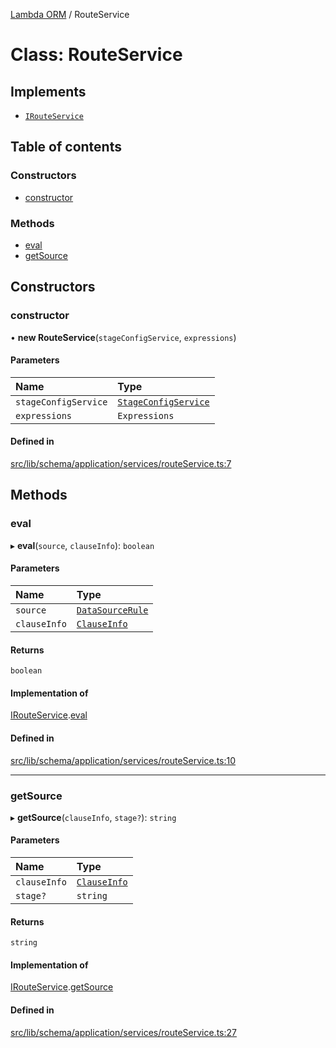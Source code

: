 [Lambda ORM](../README.md) / RouteService

# Class: RouteService

## Implements

- [`IRouteService`](../interfaces/IRouteService.md)

## Table of contents

### Constructors

- [constructor](RouteService.md#constructor)

### Methods

- [eval](RouteService.md#eval)
- [getSource](RouteService.md#getsource)

## Constructors

### constructor

• **new RouteService**(`stageConfigService`, `expressions`)

#### Parameters

| Name | Type |
| :------ | :------ |
| `stageConfigService` | [`StageConfigService`](StageConfigService.md) |
| `expressions` | `Expressions` |

#### Defined in

[src/lib/schema/application/services/routeService.ts:7](https://github.com/FlavioLionelRita/lambdaorm/blob/80a298ee/src/lib/schema/application/services/routeService.ts#L7)

## Methods

### eval

▸ **eval**(`source`, `clauseInfo`): `boolean`

#### Parameters

| Name | Type |
| :------ | :------ |
| `source` | [`DataSourceRule`](../interfaces/DataSourceRule.md) |
| `clauseInfo` | [`ClauseInfo`](../interfaces/ClauseInfo.md) |

#### Returns

`boolean`

#### Implementation of

[IRouteService](../interfaces/IRouteService.md).[eval](../interfaces/IRouteService.md#eval)

#### Defined in

[src/lib/schema/application/services/routeService.ts:10](https://github.com/FlavioLionelRita/lambdaorm/blob/80a298ee/src/lib/schema/application/services/routeService.ts#L10)

___

### getSource

▸ **getSource**(`clauseInfo`, `stage?`): `string`

#### Parameters

| Name | Type |
| :------ | :------ |
| `clauseInfo` | [`ClauseInfo`](../interfaces/ClauseInfo.md) |
| `stage?` | `string` |

#### Returns

`string`

#### Implementation of

[IRouteService](../interfaces/IRouteService.md).[getSource](../interfaces/IRouteService.md#getsource)

#### Defined in

[src/lib/schema/application/services/routeService.ts:27](https://github.com/FlavioLionelRita/lambdaorm/blob/80a298ee/src/lib/schema/application/services/routeService.ts#L27)
